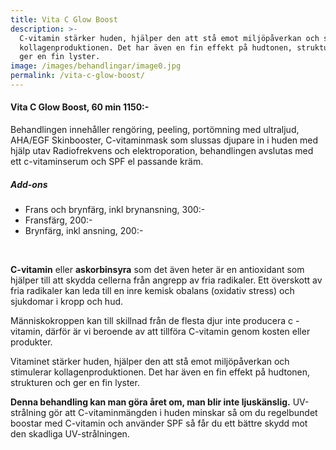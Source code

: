 ```yaml
---
title: Vita C Glow Boost
description: >-
  C-vitamin stärker huden, hjälper den att stå emot miljöpåverkan och stimulerar
  kollagenproduktionen. Det har även en fin effekt på hudtonen, strukturen och
  ger en fin lyster.
image: /images/behandlingar/image0.jpg
permalink: /vita-c-glow-boost/
---
```


#### Vita C Glow Boost, 60 min 1150:-

Behandlingen inneh&aring;ller rengöring, peeling, portömning med ultraljud, AHA/EGF Skinbooster, C-vitaminmask som slussas djupare in i huden med hjälp utav Radiofrekvens och elektroporation, behandlingen avslutas med ett c-vitaminserum och SPF el passande kräm.

##### **Add-ons&nbsp;**

* Frans och brynfärg, inkl brynansning, 300:-
* Fransfärg, 200:-
* Brynfärg, inkl ansning, 200:-

&nbsp;

**C-vitamin** eller **askorbinsyra** som det även heter är en antioxidant som hjälper till att skydda cellerna fr&aring;n angrepp av fria radikaler. Ett överskott av fria radikaler kan leda till en inre kemisk obalans (oxidativ stress) och sjukdomar i kropp och hud.&nbsp;

Människokroppen kan till skillnad fr&aring;n de flesta djur inte producera c -vitamin, därför är vi beroende av att tillföra C-vitamin genom kosten eller produkter.

Vitaminet stärker huden, hjälper den att st&aring; emot miljöp&aring;verkan och stimulerar kollagenproduktionen. Det har även en fin effekt p&aring; hudtonen, strukturen och ger en fin lyster.&nbsp;

**Denna behandling kan man göra &aring;ret om, man blir inte ljuskänslig.** UV-str&aring;lning gör att C-vitaminmängden i huden minskar s&aring; om du regelbundet boostar med C-vitamin och använder SPF s&aring; f&aring;r du ett bättre skydd mot den skadliga UV-str&aring;lningen.
